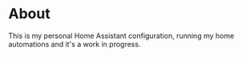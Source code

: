 # About

This is my personal Home Assistant configuration, running my home automations and it's a work in progress.
